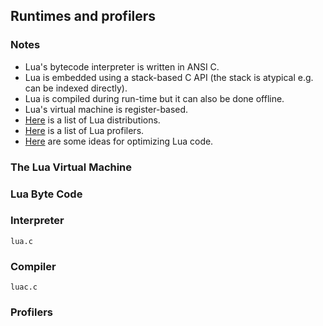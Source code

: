 ## Runtimes and profilers

### Notes

- Lua's bytecode interpreter is written in ANSI C.
- Lua is embedded using a stack-based C API (the stack is atypical e.g. can be indexed directly).
- Lua is compiled during run-time but it can also be done offline.
- Lua's virtual machine is register-based.
-  [Here](http://lua-users.org/wiki/LuaDistributions) is a list of Lua distributions.
- [Here](http://lua-users.org/wiki/ProfilingLuaCode) is a list of Lua profilers.
- [Here](http://lua-users.org/wiki/OptimisationTips) are some ideas for optimizing Lua code.

### The Lua Virtual Machine

### Lua Byte Code

### Interpreter

`lua.c`

### Compiler

`luac.c`

### Profilers
